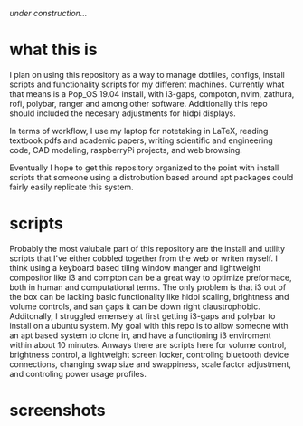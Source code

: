 *under construction...*

# what this is
I plan on using this repository as a way to manage dotfiles, configs, install scripts and functionality scripts for my different machines. Currently what that means is a Pop_OS 19.04 install, with i3-gaps, compoton, nvim, zathura, rofi, polybar, ranger and among other software. Additionally this repo should included the necesary adjustments for hidpi displays.

In terms of workflow, I use my laptop for notetaking in LaTeX, reading textbook pdfs and academic papers, writing scientific and engineering code, CAD modeling, raspberryPi projects, and web browsing. 

Eventually I hope to get this repository organized to the point with install scripts that someone using a distrobution based around apt packages could fairly easily replicate this system.

# scripts
Probably the most valubale part of this repository are the install and utility scripts that I've either cobbled together from the web or writen myself. I think using a keyboard based tiling window manger and lightweight compositor like i3 and compton can be a great way to optimize preformace, both in human and computational terms. The only problem is that i3 out of the box can be lacking basic functionality like hidpi scaling, brightness and volume controls, and san gaps it can be down right claustrophobic. Additonally, I struggled emensely at first getting i3-gaps and polybar to install on a ubuntu system. My goal with this repo is to allow someone with an apt based system to clone in, and have a functioning i3 enviroment within about 10 minutes. Anways there are scripts here for volume control, brightness control, a lightweight screen locker, controling bluetooth device connections, changing swap size and swappiness, scale factor adjustment, and controling power usage profiles. 

# screenshots
